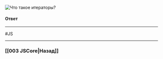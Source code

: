 ![Что такое итераторы?](https://youtu.be/trriSYNrHw4?t=836)

#### Ответ



___
 #JS 

___

### [[003 JSCore|Назад]]